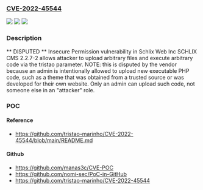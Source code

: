 ### [CVE-2022-45544](https://cve.mitre.org/cgi-bin/cvename.cgi?name=CVE-2022-45544)
![](https://img.shields.io/static/v1?label=Product&message=n%2Fa&color=blue)
![](https://img.shields.io/static/v1?label=Version&message=n%2Fa&color=blue)
![](https://img.shields.io/static/v1?label=Vulnerability&message=n%2Fa&color=brighgreen)

### Description

** DISPUTED ** Insecure Permission vulnerability in Schlix Web Inc SCHLIX CMS 2.2.7-2 allows attacker to upload arbitrary files and execute arbitrary code via the tristao parameter. NOTE: this is disputed by the vendor because an admin is intentionally allowed to upload new executable PHP code, such as a theme that was obtained from a trusted source or was developed for their own website. Only an admin can upload such code, not someone else in an "attacker" role.

### POC

#### Reference
- https://github.com/tristao-marinho/CVE-2022-45544/blob/main/README.md

#### Github
- https://github.com/manas3c/CVE-POC
- https://github.com/nomi-sec/PoC-in-GitHub
- https://github.com/tristao-marinho/CVE-2022-45544

